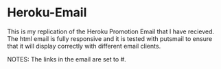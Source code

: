 # Heroku-Email
This is my replication of the Heroku Promotion Email that I have recieved. The html email is fully responsive and it is tested with putsmail to ensure that it will display correctly with different email clients.

NOTES: The links in the email are set to #.
